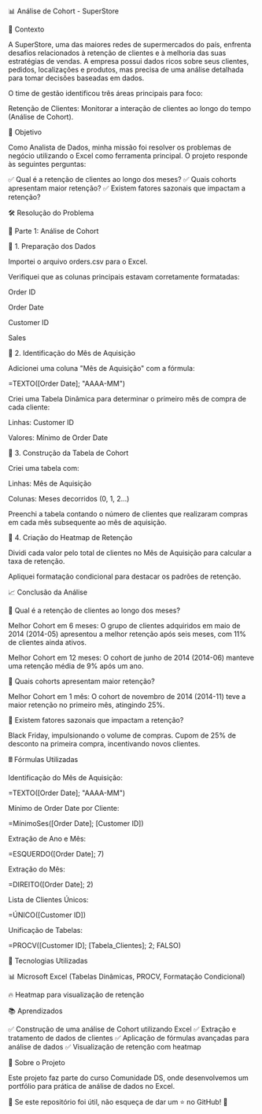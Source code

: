 📊 Análise de Cohort - SuperStore

📌 Contexto

A SuperStore, uma das maiores redes de supermercados do país, enfrenta desafios relacionados à retenção de clientes e à melhoria das suas estratégias de vendas. A empresa possui dados ricos sobre seus clientes, pedidos, localizações e produtos, mas precisa de uma análise detalhada para tomar decisões baseadas em dados.

O time de gestão identificou três áreas principais para foco:

Retenção de Clientes: Monitorar a interação de clientes ao longo do tempo (Análise de Cohort).

🎯 Objetivo

Como Analista de Dados, minha missão foi resolver os problemas de negócio utilizando o Excel como ferramenta principal. O projeto responde às seguintes perguntas:

✅ Qual é a retenção de clientes ao longo dos meses?
✅ Quais cohorts apresentam maior retenção?
✅ Existem fatores sazonais que impactam a retenção?

🛠 Resolução do Problema

📂 Parte 1: Análise de Cohort

🔹 1. Preparação dos Dados

Importei o arquivo orders.csv para o Excel.

Verifiquei que as colunas principais estavam corretamente formatadas:

Order ID

Order Date

Customer ID

Sales

🔹 2. Identificação do Mês de Aquisição

Adicionei uma coluna "Mês de Aquisição" com a fórmula:

=TEXTO([Order Date]; "AAAA-MM")

Criei uma Tabela Dinâmica para determinar o primeiro mês de compra de cada cliente:

Linhas: Customer ID

Valores: Mínimo de Order Date

🔹 3. Construção da Tabela de Cohort

Criei uma tabela com:

Linhas: Mês de Aquisição

Colunas: Meses decorridos (0, 1, 2...)

Preenchi a tabela contando o número de clientes que realizaram compras em cada mês subsequente ao mês de aquisição.

🔹 4. Criação do Heatmap de Retenção

Dividi cada valor pelo total de clientes no Mês de Aquisição para calcular a taxa de retenção.

Apliquei formatação condicional para destacar os padrões de retenção.

📈 Conclusão da Análise

🔹 Qual é a retenção de clientes ao longo dos meses?

Melhor Cohort em 6 meses: O grupo de clientes adquiridos em maio de 2014 (2014-05) apresentou a melhor retenção após seis meses, com 11% de clientes ainda ativos.

Melhor Cohort em 12 meses: O cohort de junho de 2014 (2014-06) manteve uma retenção média de 9% após um ano.

🔹 Quais cohorts apresentam maior retenção?

Melhor Cohort em 1 mês: O cohort de novembro de 2014 (2014-11) teve a maior retenção no primeiro mês, atingindo 25%.

🔹 Existem fatores sazonais que impactam a retenção?

Black Friday, impulsionando o volume de compras.
Cupom de 25% de desconto na primeira compra, incentivando novos clientes.

🖩 Fórmulas Utilizadas

Identificação do Mês de Aquisição:

=TEXTO([Order Date]; "AAAA-MM")

Mínimo de Order Date por Cliente:

=MínimoSes([Order Date]; [Customer ID])

Extração de Ano e Mês:

=ESQUERDO([Order Date]; 7)

Extração do Mês:

=DIREITO([Order Date]; 2)

Lista de Clientes Únicos:

=ÚNICO([Customer ID])

Unificação de Tabelas:

=PROCV([Customer ID]; [Tabela_Clientes]; 2; FALSO)

🚀 Tecnologias Utilizadas

📊 Microsoft Excel (Tabelas Dinâmicas, PROCV, Formatação Condicional)

🔥 Heatmap para visualização de retenção

📚 Aprendizados

✅ Construção de uma análise de Cohort utilizando Excel
✅ Extração e tratamento de dados de clientes
✅ Aplicação de fórmulas avançadas para análise de dados
✅ Visualização de retenção com heatmap

📌 Sobre o Projeto

Este projeto faz parte do curso Comunidade DS, onde desenvolvemos um portfólio para prática de análise de dados no Excel.

📢 Se este repositório foi útil, não esqueça de dar um ⭐ no GitHub! 🚀
